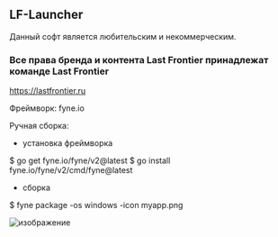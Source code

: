 ﻿## LF-Launcher
Данный софт является любительским и некоммерческим.

### Все права бренда и контента Last Frontier принадлежат команде Last Frontier

https://lastfrontier.ru

Фреймворк: fyne.io

Ручная сборка:
- установка фреймворка

$ go get fyne.io/fyne/v2@latest
$ go install fyne.io/fyne/v2/cmd/fyne@latest

- сборка

$ fyne package -os windows -icon myapp.png


![изображение](https://user-images.githubusercontent.com/93667264/229274677-7d85ea48-0215-48d7-bf1d-c195c930578e.png)
